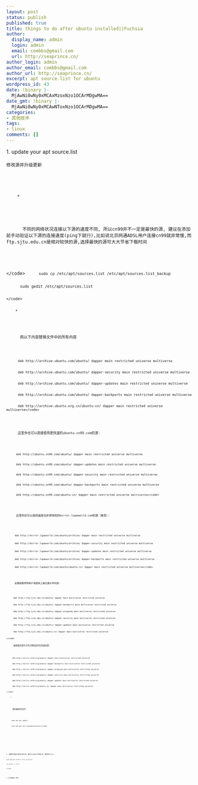 ```yaml
---
layout: post
status: publish
published: true
title: things to do after ubuntu installed||Fuchsia
author:
  display_name: admin
  login: admin
  email: combbs@gmail.com
  url: http://seaprince.cn/
author_login: admin
author_email: combbs@gmail.com
author_url: http://seaprince.cn/
excerpt: apt source.list for ubuntu
wordpress_id: 43
date: !binary |-
  MjAwNi0wNy0xMCAxMzoxNzo1OCArMDgwMA==
date_gmt: !binary |-
  MjAwNi0wNy0xMCAwNToxNzo1OCArMDgwMA==
categories:
- 其他技术
tags:
- linux
comments: []
---
```

<p>1. update your apt source.list<br &#47;><br />
<code>修改源并升级更新<br &#47;><br />
<br &#47;><br />
    *<br &#47;><br />
<br &#47;><br />
      不同的网络状况连接以下源的速度不同, 所以cn99并不一定是最快的源, 建议在添加前手动验证以下源的连接速度(ping下就行),比如说北京网通ADSL用户连接cn99就非常慢,而ftp.sjtu.edu.cn是相对较快的源,选择最快的源可大大节省下载时间<br &#47;><br />
<br &#47;><br />
<&#47;code><code>      sudo cp &#47;etc&#47;apt&#47;sources.list &#47;etc&#47;apt&#47;sources.list_backup<br &#47;><br />
      sudo gedit &#47;etc&#47;apt&#47;sources.list<br &#47;><br />
<&#47;code><br &#47;><br />
    *<br &#47;><br />
<br &#47;><br />
      用以下内容替换文件中的所有内容<br &#47;><br />
<code><br &#47;><br />
      deb http:&#47;&#47;archive.ubuntu.com&#47;ubuntu&#47; dapper main restricted universe multiverse<br &#47;><br />
      deb http:&#47;&#47;archive.ubuntu.com&#47;ubuntu&#47; dapper-security main restricted universe multiverse<br &#47;><br />
      deb http:&#47;&#47;archive.ubuntu.com&#47;ubuntu&#47; dapper-updates main restricted universe multiverse<br &#47;><br />
      deb http:&#47;&#47;archive.ubuntu.com&#47;ubuntu&#47; dapper-backports main restricted universe multiverse<br &#47;><br />
      deb http:&#47;&#47;archive.ubuntu.org.cn&#47;ubuntu-cn&#47; dapper main restricted universe multiverse<&#47;code><br &#47;><br />
<br &#47;><br />
      这里你也可以直接使用更快速的ubuntu.cn99.com的源：<br &#47;><br />
<code><br &#47;><br />
      deb http:&#47;&#47;ubuntu.cn99.com&#47;ubuntu&#47; dapper main restricted universe multiverse<br &#47;><br />
      deb http:&#47;&#47;ubuntu.cn99.com&#47;ubuntu&#47; dapper-updates main restricted universe multiverse<br &#47;><br />
      deb http:&#47;&#47;ubuntu.cn99.com&#47;ubuntu&#47; dapper-security main restricted universe multiverse<br &#47;><br />
      deb http:&#47;&#47;ubuntu.cn99.com&#47;ubuntu&#47; dapper-backports main restricted universe multiverse<br &#47;><br />
      deb http:&#47;&#47;ubuntu.cn99.com&#47;ubuntu-cn&#47; dapper main restricted universe multiverse<&#47;code><br &#47;><br />
<br &#47;><br />
      这里你还可以使用速度也非常快的的mirror.lupaworld.com的源（推荐）：<br &#47;><br />
<br &#47;><br />
<code>      deb http:&#47;&#47;mirror.lupaworld.com&#47;ubuntu&#47;archive&#47; dapper main restricted universe multiverse<br &#47;><br />
      deb http:&#47;&#47;mirror.lupaworld.com&#47;ubuntu&#47;archive&#47; dapper-security main restricted universe multiverse<br &#47;><br />
      deb http:&#47;&#47;mirror.lupaworld.com&#47;ubuntu&#47;archive&#47; dapper-updates main restricted universe multiverse<br &#47;><br />
      deb http:&#47;&#47;mirror.lupaworld.com&#47;ubuntu&#47;archive&#47; dapper-backports main restricted universe multiverse<br &#47;><br />
      deb http:&#47;&#47;mirror.lupaworld.com&#47;ubuntu&#47;ubuntu-cn&#47; dapper main restricted universe multiverse<&#47;code><br &#47;><br />
<br &#47;><br />
      如果是教育网用户请使用上海交通大学的源:<br &#47;><br />
<code><br &#47;><br />
      deb http:&#47;&#47;ftp.sjtu.edu.cn&#47;ubuntu&#47; dapper main multiverse restricted universe<br &#47;><br />
      deb http:&#47;&#47;ftp.sjtu.edu.cn&#47;ubuntu&#47; dapper-backports main multiverse restricted universe<br &#47;><br />
      deb http:&#47;&#47;ftp.sjtu.edu.cn&#47;ubuntu&#47; dapper-proposed main multiverse restricted universe<br &#47;><br />
      deb http:&#47;&#47;ftp.sjtu.edu.cn&#47;ubuntu&#47; dapper-security main multiverse restricted universe<br &#47;><br />
      deb http:&#47;&#47;ftp.sjtu.edu.cn&#47;ubuntu&#47; dapper-updates main multiverse restricted universe<br &#47;><br />
      deb http:&#47;&#47;ftp.sjtu.edu.cn&#47;ubuntu-cn&#47; dapper main multiverse restricted universe<br &#47;><br />
<&#47;code><br &#47;><br />
      或者使用清华大学计算机系学生科协的源:<br &#47;><br />
<code><br &#47;><br />
      deb http:&#47;&#47;mirror.net9.org&#47;ubuntu&#47; dapper main multiverse restricted universe<br &#47;><br />
      deb http:&#47;&#47;mirror.net9.org&#47;ubuntu&#47; dapper-backports main multiverse restricted universe<br &#47;><br />
      deb http:&#47;&#47;mirror.net9.org&#47;ubuntu&#47; dapper-proposed main multiverse restricted universe<br &#47;><br />
      deb http:&#47;&#47;mirror.net9.org&#47;ubuntu&#47; dapper-security main multiverse restricted universe<br &#47;><br />
      deb http:&#47;&#47;mirror.net9.org&#47;ubuntu&#47; dapper-updates main multiverse restricted universe<br &#47;><br />
      deb http:&#47;&#47;mirror.net9.org&#47;ubuntu-cn&#47; dapper main multiverse restricted universe <br &#47;><br />
<&#47;code><br &#47;><br />
    *<br &#47;><br />
<br &#47;><br />
      保存编辑好的文件<br &#47;><br />
<br &#47;><br />
<code>      sudo apt-get update<br &#47;><br />
      sudo apt-get dist-upgrade(optional)<&#47;code><br &#47;><br />
<br &#47;><br />
<br &#47;><br />
<br &#47;><br />
<br &#47;><br />
2. 配置好UBUNTU的APT源之后，建议马上加上中文输入法，推荐用fcitx!<br &#47;><br />
<code>sudo apt-get install fcitx im-switch<br &#47;><br />
im-switch -s fcitx<br &#47;><br />
<&#47;code><br &#47;><br />
<br &#47;><br />
3. 加上播放器，听歌！<br &#47;></p>
